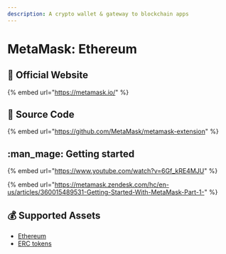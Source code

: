 ```yaml
---
description: A crypto wallet & gateway to blockchain apps
---
```


# MetaMask: Ethereum

## 🚀 Official Website

{% embed url="https://metamask.io/" %}

## 📑 Source Code

{% embed url="https://github.com/MetaMask/metamask-extension" %}

## :man_mage: Getting started

{% embed url="https://www.youtube.com/watch?v=6Gf_kRE4MJU" %}

{% embed url="https://metamask.zendesk.com/hc/en-us/articles/360015489531-Getting-Started-With-MetaMask-Part-1-" %}

## 💰 Supported Assets

* [Ethereum](../../coins/overview-eth/)
* [ERC tokens](../../coins/overview-eth/)
